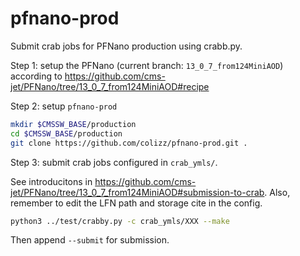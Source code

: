 # pfnano-prod

Submit crab jobs for PFNano production using crabb.py.

Step 1: setup the PFNano (current branch: `13_0_7_from124MiniAOD`)
 according to https://github.com/cms-jet/PFNano/tree/13_0_7_from124MiniAOD#recipe

Step 2: setup `pfnano-prod`

```bash
mkdir $CMSSW_BASE/production
cd $CMSSW_BASE/production
git clone https://github.com/colizz/pfnano-prod.git .
```

Step 3: submit crab jobs configured in `crab_ymls/`.

See introducitons in https://github.com/cms-jet/PFNano/tree/13_0_7_from124MiniAOD#submission-to-crab.
Also, remember to edit the LFN path and storage cite in the config.

```bash
python3 ../test/crabby.py -c crab_ymls/XXX --make
```
Then append `--submit` for submission.

